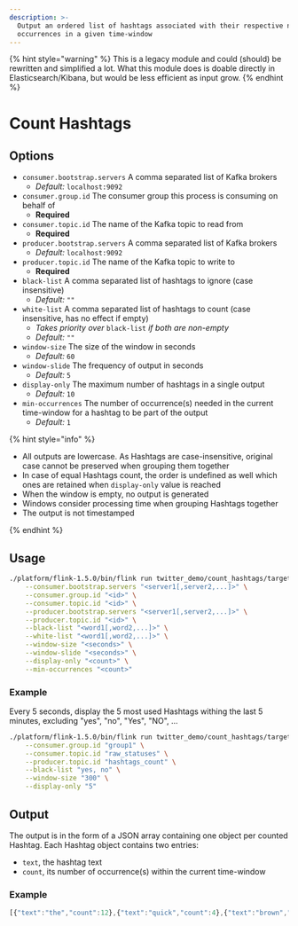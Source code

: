 ```yaml
---
description: >-
  Output an ordered list of hashtags associated with their respective number of
  occurrences in a given time-window
---
```


{% hint style="warning" %}
This is a legacy module and could (should) be rewritten and simplified a lot.
What this module does is doable directly in Elasticsearch/Kibana, but would be less efficient as input grow.
{% endhint %}


# Count Hashtags

## Options

* `consumer.bootstrap.servers` A comma separated list of Kafka brokers
  * _Default:_ `localhost:9092`
* `consumer.group.id` The consumer group this process is consuming on behalf of
  * **Required**
* `consumer.topic.id` The name of the Kafka topic to read from
  * **Required**
* `producer.bootstrap.servers` A comma separated list of Kafka brokers
  * _Default:_ `localhost:9092`
* `producer.topic.id` The name of the Kafka topic to write to
  * **Required**
* `black-list` A comma separated list of hashtags to ignore \(case insensitive\)
  * _Default:_ `""`
* `white-list` A comma separated list of hashtags to count \(case insensitive, has no effect if empty\)
  * _Takes priority over_ `black-list` _if both are non-empty_
  * _Default:_ `""`
* `window-size` The size of the window in seconds
  * _Default:_ `60`
* `window-slide` The frequency of output in seconds
  * _Default:_ `5`
* `display-only` The maximum number of hashtags in a single output
  * _Default:_ `10`
* `min-occurrences` The number of occurrence\(s\) needed in the current time-window for a hashtag to be part of the output
  * _Default:_ `1`

{% hint style="info" %}

* All outputs are lowercase. As Hashtags are case-insensitive, original case cannot be preserved when grouping them together
* In case of equal Hashtags count, the order is undefined as well which ones are retained when `display-only` value is reached
* When the window is empty, no output is generated
* Windows consider processing time when grouping Hashtags together
* The output is not timestamped

{% endhint %}

## Usage

```bash
./platform/flink-1.5.0/bin/flink run twitter_demo/count_hashtags/target/count_hashtags-0.1.jar \
    --consumer.bootstrap.servers "<server1[,server2,...]>" \
    --consumer.group.id "<id>" \
    --consumer.topic.id "<id>" \
    --producer.bootstrap.servers "<server1[,server2,...]>" \
    --producer.topic.id "<id>" \
    --black-list "<word1[,word2,...]>" \
    --white-list "<word1[,word2,...]>" \
    --window-size "<seconds>" \
    --window-slide "<seconds>" \
    --display-only "<count>" \
    --min-occurrences "<count>"
```

### **Example**

Every 5 seconds, display the 5 most used Hashtags withing the last 5 minutes, excluding "yes", "no", "Yes", "NO", …

```bash
./platform/flink-1.5.0/bin/flink run twitter_demo/count_hashtags/target/count_hashtags-0.1.jar \
    --consumer.group.id "group1" \
    --consumer.topic.id "raw_statuses" \
    --producer.topic.id "hashtags_count" \
    --black-list "yes, no" \
    --window-size "300" \
    --display-only "5"
```

## O**utput**

The output is in the form of a JSON array containing one object per counted Hashtag. Each Hashtag object contains two entries:

* `text`, the hashtag text
* `count`, its number of occurrence\(s\) within the current time-window

### Example

```javascript
[{"text":"the","count":12},{"text":"quick","count":4},{"text":"brown","count":3},{"text":"fox","count":2},{"text":"jumps","count":2}]
```
